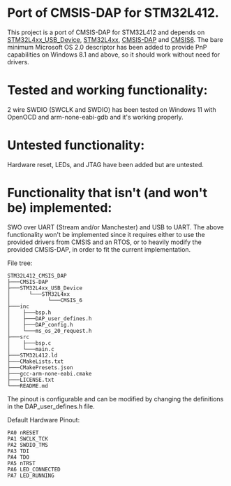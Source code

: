 ﻿# Port of CMSIS-DAP for STM32L412.

This project is a port of CMSIS-DAP for STM32L412 and depends on [STM32L4xx_USB_Device](https://github.com/JamesBara/STM32L4xx_USB_Device), [STM32L4xx](https://github.com/JamesBara/STM32L4xx), [CMSIS-DAP](https://github.com/ARM-software/CMSIS-DAP) and [CMSIS6](https://github.com/ARM-software/CMSIS_6). The bare minimum Microsoft OS 2.0 descriptor has been added to provide PnP capabilities on Windows 8.1 and above, so it should work without need for drivers.

# Tested and working functionality:

2 wire SWDIO (SWCLK and SWDIO) has been tested on Windows 11 with OpenOCD and arm-none-eabi-gdb and it's working properly. 

# Untested functionality:

Hardware reset, LEDs, and JTAG have been added but are untested.

# Functionality that isn't (and won't be) implemented:

SWO over UART (Stream and/or Manchester) and USB to UART. 
The above functionality won't be implemented since it requires either to use the provided drivers from CMSIS and an RTOS, or to heavily modify the provided CMSIS-DAP, in order to fit the current implementation.


File tree:
```
STM32L412_CMSIS_DAP
├───CMSIS-DAP
├───STM32L4xx_USB_Device
│      └───STM32L4xx
│            └───CMSIS_6
├───inc
│    ├───bsp.h
│    ├───DAP_user_defines.h
│    ├───DAP_config.h
│    └───ms_os_20_request.h
├───src
│    ├───bsp.c
│    └───main.c
├───STM32L412.ld
├───CMakeLists.txt
├───CMakePresets.json
├───gcc-arm-none-eabi.cmake
├───LICENSE.txt
└───README.md
```


The pinout is configurable and can be modified by changing the definitions in the DAP_user_defines.h file.

Default Hardware Pinout:
```
PA0 nRESET 
PA1 SWCLK_TCK
PA2 SWDIO_TMS
PA3 TDI
PA4 TDO
PA5 nTRST
PA6 LED_CONNECTED
PA7 LED_RUNNING
```